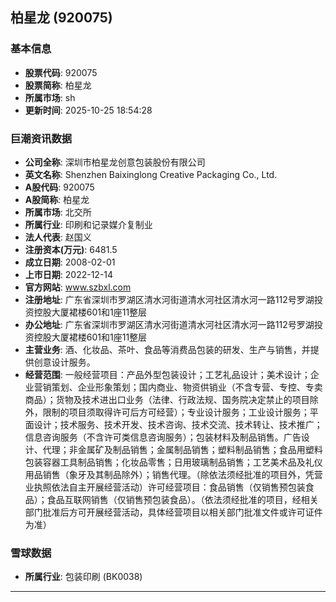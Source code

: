 ## 柏星龙 (920075)

### 基本信息

- **股票代码**: 920075
- **股票简称**: 柏星龙
- **所属市场**: sh
- **更新时间**: 2025-10-25 18:54:28

### 巨潮资讯数据

- **公司全称**: 深圳市柏星龙创意包装股份有限公司
- **英文名称**: Shenzhen Baixinglong Creative Packaging Co., Ltd.
- **A股代码**: 920075
- **A股简称**: 柏星龙
- **所属市场**: 北交所
- **所属行业**: 印刷和记录媒介复制业
- **法人代表**: 赵国义
- **注册资本(万元)**: 6481.5
- **成立日期**: 2008-02-01
- **上市日期**: 2022-12-14
- **官方网站**: www.szbxl.com
- **注册地址**: 广东省深圳市罗湖区清水河街道清水河社区清水河一路112号罗湖投资控股大厦裙楼601和1座11整层
- **办公地址**: 广东省深圳市罗湖区清水河街道清水河社区清水河一路112号罗湖投资控股大厦裙楼601和1座11整层
- **主营业务**: 酒、化妆品、茶叶、食品等消费品包装的研发、生产与销售，并提供创意设计服务。
- **经营范围**: 一般经营项目：产品外型包装设计；工艺礼品设计；美术设计；企业营销策划、企业形象策划；国内商业、物资供销业（不含专营、专控、专卖商品）；货物及技术进出口业务（法律、行政法规、国务院决定禁止的项目除外，限制的项目须取得许可后方可经营）；专业设计服务；工业设计服务；平面设计；技术服务、技术开发、技术咨询、技术交流、技术转让、技术推广；信息咨询服务（不含许可类信息咨询服务）；包装材料及制品销售。广告设计、代理；非金属矿及制品销售；金属制品销售；塑料制品销售；食品用塑料包装容器工具制品销售；化妆品零售；日用玻璃制品销售；工艺美术品及礼仪用品销售（象牙及其制品除外）；销售代理。（除依法须经批准的项目外，凭营业执照依法自主开展经营活动）许可经营项目：食品销售（仅销售预包装食品）；食品互联网销售（仅销售预包装食品）。（依法须经批准的项目，经相关部门批准后方可开展经营活动，具体经营项目以相关部门批准文件或许可证件为准）

### 雪球数据

- **所属行业**: 包装印刷 (BK0038)

---